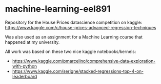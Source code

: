 # machine-learning-eel891
Repository for the House Prices datascience competition on kaggle: https://www.kaggle.com/c/house-prices-advanced-regression-techniques

Was also used as an assignment for a Machine Learning course that happened at my university.

All work was based on these two nice kaggle notebooks/kernels:

- https://www.kaggle.com/pmarcelino/comprehensive-data-exploration-with-python
- https://www.kaggle.com/serigne/stacked-regressions-top-4-on-leaderboard